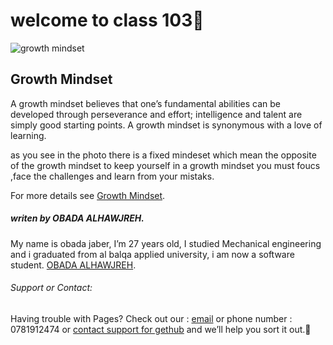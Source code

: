 # welcome to class 103:rocket:


![growth mindset](https://mightifier.com/wp-content/uploads/2020/11/dreamstime_m_172148280-1080x675.jpg)
## Growth Mindset

A growth mindset believes that one’s fundamental abilities can be developed through perseverance and effort; intelligence and talent are simply good starting points. A growth mindset is synonymous with a love of learning.

as you see in the photo there is a fixed mindeset which mean the opposite of the growth mindset 
to keep yourself in a growth mindset you must foucs ,face the challenges and learn from your mistaks.



For more details see [Growth Mindset](https://www.atlassian.com/blog/inside-atlassian/growth-mindset).

##### *writen by OBADA ALHAWJREH.*

My name is obada jaber, I’m 27 years old, I studied Mechanical engineering and i graduated from al balqa applied university, i am now a software student. [OBADA ALHAWJREH](https://github.com/Obada-gh). 

###### *Support or Contact:*

Having trouble with Pages? Check out our : [email](obada7jaber7@gmail.com) or phone number : 0781912474 or [contact support for gethub](https://support.github.com/contact) and we’ll help you sort it out.:metal:

